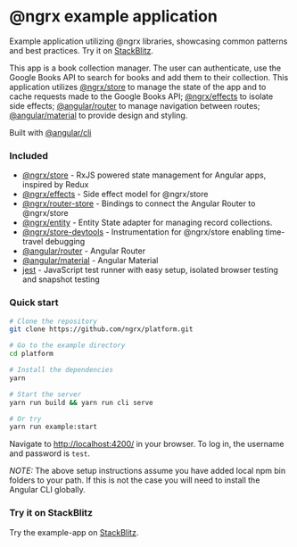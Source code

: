 # @ngrx example application

Example application utilizing @ngrx libraries, showcasing common patterns and best practices. Try it on [StackBlitz](https://ngrx.github.io/platform/stackblitz.html).

This app is a book collection manager. The user can authenticate, use the Google Books API to search for
books and add them to their collection. This application utilizes [@ngrx/store](https://ngrx.io/guide/store) to manage
the state of the app and to cache requests made to the Google Books API;
[@ngrx/effects](https://ngrx.io/guide/effects) to isolate side effects; [@angular/router](https://angular.io/guide/router) to manage navigation between routes; [@angular/material](https://github.com/angular/material2) to provide design and styling.

Built with [@angular/cli](https://github.com/angular/angular-cli)

### Included

- [@ngrx/store](https://ngrx.io/guide/store) - RxJS powered state management for Angular apps, inspired by Redux
- [@ngrx/effects](https://ngrx.io/guide/effects) - Side effect model for @ngrx/store
- [@ngrx/router-store](https://ngrx.io/guide/router-store) - Bindings to connect the Angular Router to @ngrx/store
- [@ngrx/entity](https://ngrx.io/guide/entity) - Entity State adapter for managing record collections.
- [@ngrx/store-devtools](https://ngrx.io/guide/store-devtools) - Instrumentation for @ngrx/store enabling time-travel debugging
- [@angular/router](https://angular.io/guide/router) - Angular Router
- [@angular/material](https://github.com/angular/material2) - Angular Material
- [jest](https://facebook.github.io/jest/) - JavaScript test runner with easy setup, isolated browser testing and snapshot testing

### Quick start

```bash
# Clone the repository
git clone https://github.com/ngrx/platform.git

# Go to the example directory
cd platform

# Install the dependencies
yarn

# Start the server
yarn run build && yarn run cli serve

# Or try
yarn run example:start
```

Navigate to [http://localhost:4200/](http://localhost:4200/) in your browser. To log in, the username and password is `test`.

_NOTE:_ The above setup instructions assume you have added local npm bin folders to your path.
If this is not the case you will need to install the Angular CLI globally.

### Try it on StackBlitz

Try the example-app on [StackBlitz](https://ngrx.github.io/platform/stackblitz.html).
